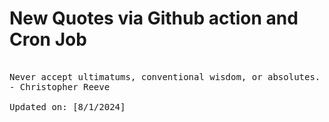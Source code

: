 # New Quotes via Github action and Cron Job

<pre>
<!-- #quote -->
Never accept ultimatums, conventional wisdom, or absolutes.
- Christopher Reeve

Updated on: [8/1/2024]
<!-- #quoteEnd -->
</pre>
